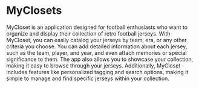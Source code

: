 # MyClosets
MyCloset is an application designed for football enthusiasts who want to organize and display their collection of retro football jerseys. With MyCloset, you can easily catalog your jerseys by team, era, or any other criteria you choose. You can add detailed information about each jersey, such as the team, player, and year, and even attach memories or special significance to them. The app also allows you to showcase your collection, making it easy to browse through your jerseys. Additionally, MyCloset includes features like personalized tagging and search options, making it simple to manage and find specific jerseys within your collection.

